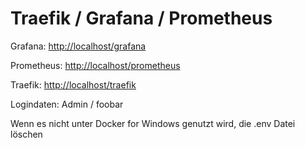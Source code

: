 # Traefik / Grafana / Prometheus

Grafana:
<http://localhost/grafana>

Prometheus:
<http://localhost/prometheus>

Traefik:
<http://localhost/traefik>

Logindaten:
Admin / foobar

Wenn es nicht unter Docker for Windows genutzt wird, die .env Datei löschen
